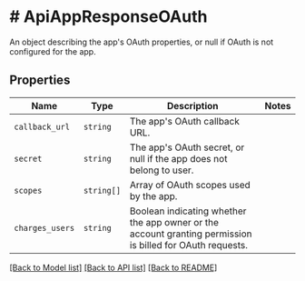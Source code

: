 # # ApiAppResponseOAuth

An object describing the app&#39;s OAuth properties, or null if OAuth is not
configured for the app.

## Properties

Name | Type | Description | Notes
------------ | ------------- | ------------- | -------------
| `callback_url` | ```string``` |  The app&#39;s OAuth callback URL.  |  |
| `secret` | ```string``` |  The app&#39;s OAuth secret, or null if the app does not belong to user.  |  |
| `scopes` | ```string[]``` |  Array of OAuth scopes used by the app.  |  |
| `charges_users` | ```string``` |  Boolean indicating whether the app owner or the account granting permission is billed for OAuth requests.  |  |

[[Back to Model list]](../../README.md#models) [[Back to API list]](../../README.md#endpoints) [[Back to README]](../../README.md)
